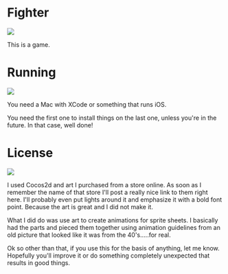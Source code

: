 Fighter
==========

![](https://raw.github.com/melito/Fighter/master/Resources/Character/Fighter/default.1.5.100.500.gif)


This is a game.

Running
========

![](https://raw.github.com/melito/Fighter/master/Resources/Character/Fighter/run.1.8.100.800.gif)

You need a Mac with XCode or something that runs iOS.

You need the first one to install things on the last one, unless you're in the future.
In that case, well done!

License
=========

![](https://raw.github.com/melito/Fighter/master/Character/Fighter/hit.1.5.100.500.gif)

I used Cocos2d and art I purchased from a store online.
As soon as I remember the name of that store I'll post a really nice link to them right here.  I'll probably even put lights around it and emphasize it with a bold font point.  Because the art is great and I did not make it.

What I did do was use art to create animations for sprite sheets.
I basically had the parts and pieced them together using animation guidelines from an old picture that looked like it was from the 40's.....for real.

Ok so other than that, if you use this for the basis of anything, let me know.
Hopefully you'll improve it or do something completely unexpected that results in good things.